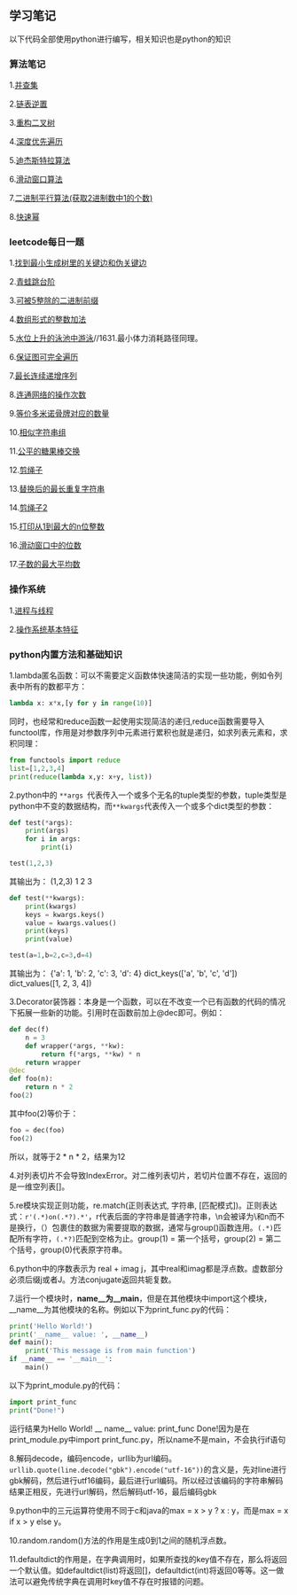 ## 学习笔记
以下代码全部使用python进行编写，相关知识也是python的知识




### 算法笔记
1.[并查集](https://github.com/SeleneXX/SeleneXX.github.io/blob/gh-pages/%E5%B9%B6%E6%9F%A5%E9%9B%86.md)

2.[链表逆置](https://github.com/SeleneXX/SeleneXX.github.io/blob/gh-pages/%E9%93%BE%E8%A1%A8%E9%80%86%E7%BD%AE.md)

3.[重构二叉树](https://github.com/SeleneXX/SeleneXX.github.io/blob/gh-pages/%E9%87%8D%E6%9E%84%E4%BA%8C%E5%8F%89%E6%A0%91.md)

4.[深度优先遍历](https://github.com/SeleneXX/SeleneXX.github.io/blob/gh-pages/dfs.md)

5.[迪杰斯特拉算法](https://github.com/SeleneXX/SeleneXX.github.io/blob/gh-pages/dijkstra.md)

6.[滑动窗口算法](https://github.com/SeleneXX/SeleneXX.github.io/blob/gh-pages/%E6%BB%91%E5%8A%A8%E7%AA%97%E5%8F%A3.md)

7.[二进制平行算法(获取2进制数中1的个数)](https://github.com/SeleneXX/SeleneXX.github.io/blob/gh-pages/%E4%BA%8C%E8%BF%9B%E5%88%B6%E5%B9%B3%E8%A1%8C%E7%AE%97%E6%B3%95.md)

8.[快速幂](https://github.com/SeleneXX/SeleneXX.github.io/blob/gh-pages/%E5%BF%AB%E9%80%9F%E5%B9%82.md)




### leetcode每日一题
1.[找到最小生成树里的关键边和伪关键边](https://github.com/SeleneXX/SeleneXX.github.io/blob/gh-pages/1489.md)

2.[青蛙跳台阶](https://github.com/SeleneXX/SeleneXX.github.io/blob/gh-pages/%E9%9D%92%E8%9B%99%E8%B7%B3%E5%8F%B0%E9%98%B6%EF%BC%88%E6%96%90%E6%B3%A2%E9%82%A3%E5%A5%91%E6%95%B0%E5%88%97%EF%BC%89.md)

3.[可被5整除的二进制前缀](https://github.com/SeleneXX/SeleneXX.github.io/blob/gh-pages/1018.md)

4.[数组形式的整数加法](https://github.com/SeleneXX/SeleneXX.github.io/blob/gh-pages/989.md)

5.[水位上升的泳池中游泳](https://github.com/SeleneXX/SeleneXX.github.io/blob/gh-pages/778.md)//1631.最小体力消耗路径同理。

6.[保证图可完全遍历](https://github.com/SeleneXX/SeleneXX.github.io/blob/gh-pages/1579.md)

7.[最长连续递增序列](https://github.com/SeleneXX/SeleneXX.github.io/blob/gh-pages/674.md)

8.[连通网络的操作次数](https://github.com/SeleneXX/SeleneXX.github.io/blob/gh-pages/1319.md)

9.[等价多米诺骨牌对应的数量](https://github.com/SeleneXX/SeleneXX.github.io/blob/gh-pages/1128.md)

10.[相似字符串组](https://github.com/SeleneXX/SeleneXX.github.io/blob/gh-pages/839.md)

11.[公平的糖果棒交换](https://github.com/SeleneXX/SeleneXX.github.io/blob/gh-pages/888.md)

12.[剪绳子](https://github.com/SeleneXX/SeleneXX.github.io/blob/gh-pages/%E5%89%91%E6%8C%87offer14.md)

13.[替换后的最长重复字符串](https://github.com/SeleneXX/SeleneXX.github.io/blob/gh-pages/424.md)

14.[剪绳子2](https://github.com/SeleneXX/SeleneXX.github.io/blob/gh-pages/%E5%89%AA%E7%BB%B3%E5%AD%902.md)

15.[打印从1到最大的n位整数](https://github.com/SeleneXX/SeleneXX.github.io/blob/gh-pages/%E6%89%93%E5%8D%B0%E4%BB%8E1%E5%88%B0%E6%9C%80%E5%A4%A7%E7%9A%84n%E4%BD%8D%E6%95%B0.md)

16.[滑动窗口中的位数](https://github.com/SeleneXX/SeleneXX.github.io/blob/gh-pages/480.md)

17.[子数的最大平均数](https://github.com/SeleneXX/SeleneXX.github.io/blob/gh-pages/643.md)


### 操作系统
1.[进程与线程](https://github.com/SeleneXX/SeleneXX.github.io/blob/main/%E8%BF%9B%E7%A8%8B%E4%B8%8E%E7%BA%BF%E7%A8%8B.md)

2.[操作系统基本特征](https://github.com/SeleneXX/SeleneXX.github.io/blob/main/%E6%93%8D%E4%BD%9C%E7%B3%BB%E7%BB%9F%E5%9F%BA%E6%9C%AC%E7%89%B9%E5%BE%81.md)

### python内置方法和基础知识
1.lambda匿名函数：可以不需要定义函数体快速简洁的实现一些功能，例如令列表中所有的数都平方：
````python
lambda x: x*x,[y for y in range(10)]
````
同时，也经常和reduce函数一起使用实现简洁的递归,reduce函数需要导入functool库，作用是对参数序列中元素进行累积也就是递归，如求列表元素和，求积同理：
````python
from functools import reduce
list=[1,2,3,4]
print(reduce(lambda x,y: x+y, list))
````

2.python中的 ````**args ````代表传入一个或多个无名的tuple类型的参数，tuple类型是python中不变的数据结构，而````**kwargs````代表传入一个或多个dict类型的参数：
````python
def test(*args):  
    print(args)
    for i in args:
        print(i)

test(1,2,3)
````
其输出为：
(1,2,3)
1
2
3
````python
def test(**kwargs):
    print(kwargs)
    keys = kwargs.keys()
    value = kwargs.values()
    print(keys)
    print(value)

test(a=1,b=2,c=3,d=4)
````
其输出为：
{'a': 1, 'b': 2, 'c': 3, 'd': 4}
dict_keys(['a', 'b', 'c', 'd'])
dict_values([1, 2, 3, 4])

3.Decorator装饰器：本身是一个函数，可以在不改变一个已有函数的代码的情况下拓展一些新的功能。引用时在函数前加上@dec即可。例如：
````python
def dec(f)
    n = 3
    def wrapper(*args, **kw):
        return f(*args, **kw) * n
    return wrapper
@dec
def foo(n):
    return n * 2
foo(2)
````
其中foo(2)等价于：
````python
foo = dec(foo)
foo(2)
````
所以，就等于2 * n * 2，结果为12

4.对列表切片不会导致IndexError。对二维列表切片，若切片位置不存在，返回的是一维空列表[]。

5.re模块实现正则功能，re.match(正则表达式, 字符串, [匹配模式])。正则表达式：````r'(.*)on(.*?).*'````，r代表后面的字符串是普通字符串，\n会被译为\和n而不是换行，（）包裹住的数据为需要提取的数据，通常与group()函数连用。````(.*)````匹配所有字符，````(.*?)````匹配到空格为止。group(1) = 第一个括号，group(2) = 第二个括号，group(0)代表原字符串。

6.python中的序数表示为 real + imag j，其中real和imag都是浮点数。虚数部分必须后缀j或者J。方法conjugate返回共轭复数。

7.运行一个模块时，__name__为__main__，但是在其他模块中import这个模块，__name__为其他模块的名称。例如以下为print_func.py的代码：
````python
print('Hello World!') 
print('__name__ value: ', __name__)   
def main():     
    print('This message is from main function')   
if __name__ == '__main__':     
    main()   
````
以下为print_module.py的代码： 
````python
import print_func 
print("Done!")
````
运行结果为Hello World! __ name__ value: print_func Done!因为是在print_module.py中import print_func.py，所以name不是main，不会执行if语句

8.解码decode，编码encode，urllib为url编码。````urllib.quote(line.decode("gbk").encode("utf-16"))````的含义是，先对line进行gbk解码，然后进行utf16编码，最后进行url编码。所以经过该编码的字符串解码结果正相反，先进行url解码，然后解码utf-16，最后编码gbk

9.python中的三元运算符使用不同于c和java的max = x > y ? x : y，而是max = x if x > y else y。

10.random.random()方法的作用是生成0到1之间的随机浮点数。

11.defaultdict的作用是，在字典调用时，如果所查找的key值不存在，那么将返回一个默认值。如defaultdict(list)将返回[]，defaultdict(int)将返回0等等。这一做法可以避免传统字典在调用时key值不存在时报错的问题。

